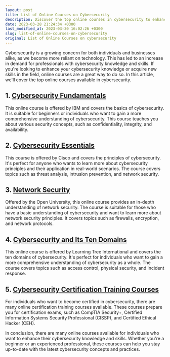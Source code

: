 ```yaml
---
layout: post
title: List of Online Courses on Cybersecurity
description: Discover the top online courses in cybersecurity to enhance your skills and knowledge in the field.
date: 2023-03-28 21:24:34 +0300
last_modified_at: 2023-03-30 16:02:26 +0300
slug: list-of-online-courses-on-cybersecurity
original: List of Online Courses on cybersecurity
---
```

Cybersecurity is a growing concern for both individuals and businesses alike, as we become more reliant on technology. This has led to an increase in demand for professionals with cybersecurity knowledge and skills. If you're looking to enhance your cybersecurity knowledge or acquire new skills in the field, online courses are a great way to do so. In this article, we'll cover the top online courses available in cybersecurity.

## 1. [Cybersecurity Fundamentals](/technology-and-programming/cybersecurity-fundamentals-online-course-by-ibm.html)

This online course is offered by IBM and covers the basics of cybersecurity. It is suitable for beginners or individuals who want to gain a more comprehensive understanding of cybersecurity. This course teaches you about various security concepts, such as confidentiality, integrity, and availability.

## 2. [Cybersecurity Essentials](/science-and-technology/cybersecurity-essentials-course-by-cisco.html)

This course is offered by Cisco and covers the principles of cybersecurity. It's perfect for anyone who wants to learn more about cybersecurity principles and their application in real-world scenarios. The course covers topics such as threat analysis, intrusion prevention, and network security.

## 3. [Network Security](/technology-and-programming/learn-network-security-online-with-the-open-university.html)

Offered by the Open University, this online course provides an in-depth understanding of network security. The course is suitable for those who have a basic understanding of cybersecurity and want to learn more about network security principles. It covers topics such as firewalls, encryption, and network protocols.

## 4. [Cybersecurity and Its Ten Domains](/technology-and-programming/cybersecurity-and-its-ten-domains-online-course-by-learning-tree-international.html)

This online course is offered by Learning Tree International and covers the ten domains of cybersecurity. It's perfect for individuals who want to gain a more comprehensive understanding of cybersecurity as a whole. The course covers topics such as access control, physical security, and incident response.

## 5. [Cybersecurity Certification Training Courses](/technology-and-programming/cybersecurity-certification-training-courses.html)

For individuals who want to become certified in cybersecurity, there are many online certification training courses available. These courses prepare you for certification exams, such as CompTIA Security+, Certified Information Systems Security Professional (CISSP), and Certified Ethical Hacker (CEH).

In conclusion, there are many online courses available for individuals who want to enhance their cybersecurity knowledge and skills. Whether you're a beginner or an experienced professional, these courses can help you stay up-to-date with the latest cybersecurity concepts and practices.